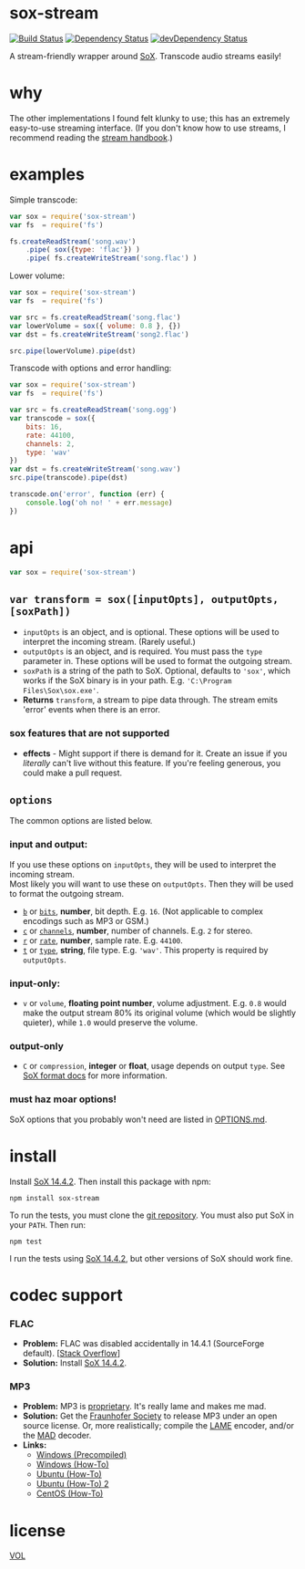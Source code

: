 sox-stream
==========

[![Build Status](https://travis-ci.org/ArtskydJ/sox-stream.svg)](https://travis-ci.org/ArtskydJ/sox-stream)
[![Dependency Status](https://david-dm.org/ArtskydJ/sox-stream.svg)](https://david-dm.org/ArtskydJ/sox-stream)
[![devDependency Status](https://david-dm.org/ArtskydJ/sox-stream/dev-status.svg)](https://david-dm.org/ArtskydJ/sox-stream#info=devDependencies)

A stream-friendly wrapper around [SoX](http://sox.sourceforge.net/). Transcode audio streams easily!

# why

The other implementations I found felt klunky to use; this has an extremely easy-to-use streaming interface. (If you don't know how to use streams, I recommend reading the [stream handbook][stream-handbook].)

# examples

Simple transcode:
```js
var sox = require('sox-stream')
var fs  = require('fs')

fs.createReadStream('song.wav')
	.pipe( sox({type: 'flac'}) )
	.pipe( fs.createWriteStream('song.flac') )
```

Lower volume:
```js
var sox = require('sox-stream')
var fs  = require('fs')

var src = fs.createReadStream('song.flac')
var lowerVolume = sox({ volume: 0.8 }, {})
var dst = fs.createWriteStream('song2.flac')

src.pipe(lowerVolume).pipe(dst)
```

Transcode with options and error handling:
```js
var sox = require('sox-stream')
var fs  = require('fs')

var src = fs.createReadStream('song.ogg')
var transcode = sox({
	bits: 16,
	rate: 44100,
	channels: 2,
	type: 'wav'
})
var dst = fs.createWriteStream('song.wav')
src.pipe(transcode).pipe(dst)

transcode.on('error', function (err) {
	console.log('oh no! ' + err.message)
})
```

# api

```js
var sox = require('sox-stream')
```

## `var transform = sox([inputOpts], outputOpts, [soxPath])`

- `inputOpts` is an object, and is optional. These options will be used to interpret the incoming stream. (Rarely useful.)
- `outputOpts` is an object, and is required. You must pass the `type` parameter in. These options will be used to format the outgoing stream.
- `soxPath` is a string of the path to SoX. Optional, defaults to `'sox'`, which works if the SoX binary is in your path. E.g. `'C:\Program Files\Sox\sox.exe'`.
- **Returns** `transform`, a stream to pipe data through. The stream emits 'error' events when there is an error.

### sox features that are not supported
- **effects** - Might support if there is demand for it. Create an issue if you *literally* can't live without this feature. If you're feeling generous, you could make a pull request.

## `options`

The common options are listed below.

### input and output:

If you use these options on `inputOpts`, they will be used to interpret the incoming stream.  
Most likely you will want to use these on `outputOpts`. Then they will be used to format the outgoing stream.

- [`b`][bitdepth-arg] or [`bits`][bitdepth-arg], **number**, bit depth. E.g. `16`. (Not applicable to complex encodings such as MP3 or GSM.)
- [`c`][channel-arg] or [`channels`][channel-arg], **number**, number of channels. E.g. `2` for stereo.
- [`r`][samplerate-arg] or [`rate`][samplerate-arg], **number**, sample rate. E.g. `44100`.
- [`t`][type-arg] or [`type`][type-arg], **string**, file type. E.g. `'wav'`. This property is required by `outputOpts`.

### input-only:

- `v` or `volume`, **floating point number**, volume adjustment. E.g. `0.8` would make the output stream 80% its original volume (which would be slightly quieter), while `1.0` would preserve the volume.

### output-only

- `C` or `compression`, **integer** or **float**, usage depends on output `type`. See [SoX format docs](http://sox.sourceforge.net/soxformat.html) for more information.

### must haz moar options!

SoX options that you probably won't need are listed in [OPTIONS.md][options].

# install

Install [SoX 14.4.2][sox-1442]. Then install this package with npm:

```
npm install sox-stream
```

To run the tests, you must clone the [git repository](https://github.com/ArtskydJ/sox-stream). You must also put SoX in your `PATH`. Then run:

```
npm test
```

I run the tests using [SoX 14.4.2][sox-1442], but other versions of SoX should work fine.

# codec support

### FLAC

- **Problem:** FLAC was disabled accidentally in 14.4.1 (SourceForge default). [[Stack Overflow][so-flac]]
- **Solution:** Install [SoX 14.4.2][sox-1442].

### MP3

- **Problem:** MP3 is [proprietary](https://en.wikipedia.org/wiki/LAME#Patents_and_legal_issues). It's really lame and makes me mad.
- **Solution:** Get the [Fraunhofer Society](https://en.wikipedia.org/wiki/Fraunhofer_Society#Notable_projects) to release MP3 under an open source license. Or, more realistically; compile the [LAME](http://lame.sourceforge.net/) encoder, and/or the [MAD](http://www.underbit.com/products/mad) decoder.
- **Links:**
	- [Windows (Precompiled)](https://github.com/EaterOfCode/sux/tree/master/win_libs)
	- [Windows (How-To)](http://www.codeproject.com/Articles/33901/Compiling-SOX-with-Lame-and-Libmad-for-Windows)
	- [Ubuntu (How-To)](http://superuser.com/questions/421153/how-to-add-a-mp3-handler-to-sox)
	- [Ubuntu (How-To) 2](http://eggblog.invertedegg.com/?p=19)
	- [CentOS (How-To)](http://techblog.netwater.com/?p=4)

# license

[VOL](http://veryopenlicense.com)

[sox-1442]: http://sourceforge.net/projects/sox/files/sox/14.4.2/
[bitdepth-arg]: https://en.wikipedia.org/wiki/Audio_bit_depth
[channel-arg]: https://en.wikipedia.org/wiki/Audio_channel
[samplerate-arg]: https://en.wikipedia.org/wiki/Sampling_(signal_processing)#Sampling_rate
[type-arg]: https://en.wikipedia.org/wiki/Audio_file_format
[stream-handbook]: https://github.com/substack/stream-handbook
[options]: https://github.com/ArtskydJ/sox-stream/blob/master/OPTIONS.md
[so-flac]: http://stackoverflow.com/questions/23382500/how-to-install-flac-support-flac-libraries-to-sox-in-windows/25755799
